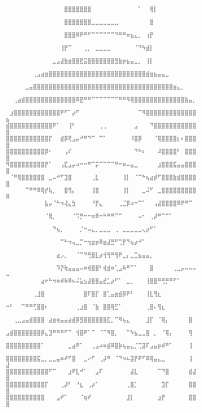 ⠀⠀⠀⠀⠀⠀⠀⠀⠀⠀⠀⠀⠀⠀⠀⣿⣿⣿⣿⣿⣿⣿⠀⠀⠀⠀⠀⠀⠀⠀⠀⠀⠀⠀⠁⠀⠀⢿⡇⠀⠀⠀⠀⠀⠀⠀⠀⠀⠀⠀
⠀⠀⠀⠀⠀⠀⠀⠀⠀⠀⠀⠀⠀⠀⠀⣿⣿⣿⣿⣿⣿⣿⣀⣀⣀⣀⣀⣀⣀⠀⠀⠀⠀⠀⠀⠀⠀⣿⠀⠀⠀⠀⠀⠀⠀⠀⠀⠀⠀⠀
⠀⠀⠀⠀⠀⠀⠀⠀⠀⠀⠀⠀⠀⠀⠀⣿⣿⣿⠿⠟⠛⠋⠉⠉⠉⠉⠉⠉⠙⠛⠛⠶⣦⣄⡀⠀⢰⡟⠀⠀⠀⠀⠀⠀⠀⠀⠀⠀⠀⠀
⠀⠀⠀⠀⠀⠀⠀⠀⠀⠀⠀⠀⠀⠀⢸⡟⠉⠀⠀⠀⢀⡀⠀⣀⣀⣀⣀⠀⠀⠀⠀⠀⠀⠈⠙⠳⣾⡇⠀⠀⠀⠀⠀⠀⠀⠀⠀⠀⠀⠀
⠀⠀⠀⠀⠀⠀⠀⠀⠀⠀⠀⠀⣀⣠⣼⣷⣶⣿⣿⣟⣭⣿⣿⣿⣿⣿⣿⣿⣻⣷⡶⣦⣤⣀⡀⠀⢸⡇⠀⠀⠀⠀⠀⠀⠀⠀⠀⠀⠀⠀
⠀⠀⠀⠀⠀⠀⠀⢀⣠⣴⣶⣿⣿⣿⣿⣿⣿⣿⣿⣿⣿⣿⣿⣿⣿⣿⣿⣿⣿⣿⣿⣿⣿⣿⣿⣿⣾⣶⣦⣤⣤⣀⠀⠀⠀⠀⠀⠀⠀⠀
⠀⠀⠀⠀⠀⣀⣤⣿⣿⣿⣿⣿⣿⣿⣿⣿⣿⣿⣿⣿⣿⣿⣿⣿⣿⣿⣿⣿⣿⣿⣿⣿⣿⣿⣿⣿⣿⣿⣿⣿⣿⣿⣿⣶⣄⡀⠀⠀⠀⠀
⠀⠀⢀⣴⣾⣿⣿⣿⣿⣿⣿⣿⣿⣿⣿⣿⣿⣿⠿⣟⠛⠛⠉⠉⠉⠉⠉⠉⠉⠛⠛⠻⢿⣿⣿⣿⣿⣿⣿⣿⣿⣿⣿⣿⣿⣿⣷⣤⡀⠀
⠀⣰⣿⣿⣿⣿⣿⣿⣿⣿⣿⣿⣿⣿⠟⠋⠁⡴⠋⠀⠀⠀⠀⠀⠀⠀⠀⠀⠀⠀⠀⠀⠀⠀⠉⠻⣿⣿⣿⣿⣿⣿⣿⣿⣿⣿⣿⣿⣿⣦
⣾⣿⣿⣿⣿⣿⣿⣿⣿⣿⣿⣿⠟⠁⠀⠀⢸⠃⠀⠀⠀⠀⠀⠀⢀⢀⠀⠀⠀⠀⠀⠀⠀⣠⠀⠀⠀⠙⣿⣿⣿⣿⣿⣿⣿⣿⣿⣿⣿⣿
⣿⣿⣿⣿⣿⣿⣿⣿⣿⣿⣿⡏⠀⠀⣾⡿⢟⣠⡤⠚⠛⠙⠉⠀⠉⠁⠀⠀⠀⠀⠀⠀⠸⣿⡿⠀⠀⠀⠈⢿⣿⣿⣿⣿⡆⠆⣿⣿⣿⣿
⣿⣿⣿⣿⣿⣿⣿⣿⣿⣿⡿⠂⠀⠀⠀⢠⠎⠀⠀⠀⠀⠀⠀⠀⠀⠀⠀⠀⠀⠀⠀⠀⠀⠙⠓⠆⠀⠀⠀⠼⣿⣿⣿⣿⠃⠀⣿⣿⣿⣿
⠻⣿⣿⣿⣿⣿⣿⣿⣿⣿⡟⠁⠀⠀⢠⣏⣠⡤⠴⠒⠒⠛⠉⡭⠉⠉⠉⠉⠛⠒⠶⠤⣤⣀⠀⠀⠀⠀⠀⣰⣿⣿⣿⣯⣤⣤⣿⣿⣿⣿
⠀⠈⠛⢿⣿⣿⣿⣿⣿⣿⠀⣀⠤⠚⠋⣹⣿⠀⠀⠀⠀⠀⢀⣇⠀⠀⠀⠀⠀⠀⢸⡇⠀⠈⠉⠓⢦⣴⡾⠋⣿⣿⣿⣷⣾⣿⣿⣿⣿⣿
⠀⠀⠀⠀⠀⠉⠛⠛⠿⢿⡞⢧⡀⠀⠀⣿⢻⡄⠀⠀⠀⠀⢸⣿⠀⠀⠀⠀⠀⠀⢸⡇⠀⠀⠀⣀⠬⠋⠀⣀⣿⣿⣿⣿⣿⣿⣿⣿⣿⠿
⠀⠀⠀⠀⠀⠀⠀⠀⠀⠀⣧⡤⠈⠓⠲⢼⣄⣳⠀⠀⠀⠀⠘⡟⣄⠀⠀⠀⠀⢀⣈⡿⠴⠒⠉⠁⠀⠀⢠⣼⣿⣿⣿⣿⠿⠟⠛⠉⠀⠀
⠀⠀⠀⠀⠀⠀⠀⠀⠀⠀⠈⢿⡀⠀⠀⠀⠀⠈⠩⡛⠒⠒⠶⠿⠒⠓⠛⠛⠉⠉⠀⠀⠀⠀⠤⠂⠀⢀⡼⠛⠉⠉⠁⠀⠀⠀⠀⠀⠀⠀
⠀⠀⠀⠀⠀⠀⠀⠀⠀⠀⠀⠀⠙⢦⡀⠀⠀⠀⠀⡈⠒⠤⣄⡀⣀⣀⣀⠀⢀⠀⣀⣀⣀⣀⣀⢄⡴⠋⠁⠀⠀⠀⠀⠀⠀⠀⠀⠀⠀⠀
⠀⠀⠀⠀⠀⠀⠀⠀⠀⠀⠀⠀⠀⠀⠉⠓⠲⢤⣀⡉⠒⢲⣶⡶⠿⣶⣼⣛⠋⢉⡟⠙⢦⡴⠚⠁⠀⠀⠀⠀⠀⠀⠀⠀⠀⠀⠀⠀⠀⠀
⠀⠀⠀⠀⠀⠀⠀⠀⠀⠀⠀⠀⠀⣴⡠⡀⠀⠀⠈⠉⠙⢛⣿⣇⡴⢺⢻⠛⢻⠟⣀⡄⣀⣉⣦⣤⣤⡀⠀⠀⠀⠀⠀⠀⠀⠀⠀⠀⠀⠀
⠀⠀⠀⠀⠀⠀⠀⠀⠀⠀⠀⠀⠀⠹⡝⢷⣤⣤⣤⠤⠶⢾⣿⣿⠃⢾⣾⠶⢁⣠⠷⠛⠉⠁⠀⠀⠀⣿⠀⠀⠀⠀⠀⢀⣀⡤⠤⠤⠤⠤
⠀⠀⠀⠀⠀⠀⠀⠀⠀⣴⠖⠓⠲⠶⠾⠷⠿⠦⠬⣥⣢⣼⣿⣿⣤⣞⣁⡴⠋⠁⠀⣀⡀⠀⠀⠀⢸⣿⣿⠛⢛⡛⠛⠋⠁⠀⠀⠀⠀⠀
⠀⠀⠀⠀⠀⠀⠀⢀⣸⣿⠀⠀⠀⠀⠀⠀⠀⠀⠀⠀⣿⠏⣿⡏⠀⣿⢁⣤⣶⣾⡿⠟⠃⠀⠀⠀⢸⣇⢻⣆⠀⠀⠀⠀⠀⠀⠀⠀⠀⠀
⠒⠃⠀⠀⠉⠛⠛⢋⣿⣿⠆⠀⠀⠀⠀⠀⠀⠀⢀⣰⣿⠀⠈⣷⠀⣿⣿⢿⣋⠁⠀⠀⠀⠀⠀⠀⢀⣿⠄⢻⣆⠀⠀⠀⠀⠀⠀⠀⠀⠀
⠀⠀⢀⣀⣠⣤⣾⣿⣿⣿⠀⣴⣶⢶⣤⣤⣴⣾⡿⣻⣿⣿⣿⣿⣿⣿⣏⡀⠉⠻⢦⣄⠀⠀⠀⠀⣸⡏⠀⠈⢿⡄⠀⠀⠀⠀⠀⣿⠀⠀
⣠⣾⣿⣿⣿⣿⣿⣿⣿⡿⣄⣹⠛⠛⠛⠋⠉⠀⢺⣿⠟⠁⠉⠀⠈⠉⠻⣿⡀⠀⠀⠉⠳⣦⣀⣀⣿⠀⡀⠀⠈⢿⡄⠀⠀⠀⠀⢻⠀⠀
⣿⣿⣿⣿⣿⣿⣿⣿⣿⠁⠀⠀⠀⠀⠀⠀⣀⣴⠟⠁⠀⠀⢀⣠⠴⠶⣾⠿⣿⡷⢦⣤⣄⡈⢉⣽⠏⣠⣤⡶⠾⠛⠁⠀⠀⠀⠀⢸⠀⠀
⣿⣿⣿⣿⣿⣿⣿⣿⣯⣀⡀⣀⣀⣤⠶⠞⠋⣿⠀⠀⣀⠔⠋⠀⢀⡼⠛⠀⠈⠙⠲⠦⣽⡟⠟⠋⠿⢿⣤⣄⣀⠀⠀⠀⠀⠀⠀⢸⠀⣼
⣿⣿⣿⣿⣿⣿⣿⣿⣿⣿⣿⠋⠉⠀⠀⠀⣰⠟⣇⠚⠁⠀⠀⣠⠏⠀⠀⠀⠀⠀⠀⠀⣼⣇⠀⠀⠀⠀⠀⠉⠙⣿⠀⠀⠀⠀⠀⣾⣼⣿
⣿⣿⣿⣿⣿⣿⣿⣿⣿⣿⡏⠀⠀⠀⢀⡼⠃⠀⠘⣆⠀⢀⡴⠁⠀⠀⠀⠀⠀⠀⠀⢀⣿⡁⠀⠀⠀⠀⠀⠀⣹⡏⠀⠀⠀⠀⠀⣿⣿⣿
⣿⣿⣿⣿⣿⣿⣿⣿⣿⣿⠀⠀⠀⣠⠞⠁⠀⠀⠀⠈⢶⠞⠀⠀⠀⠀⠀⠀⠀⠀⠀⣸⡇⠀⠀⠀⠀⠀⠀⣰⡟⠀⠀⠀⠀⠀⠀⣿⣿⣿

